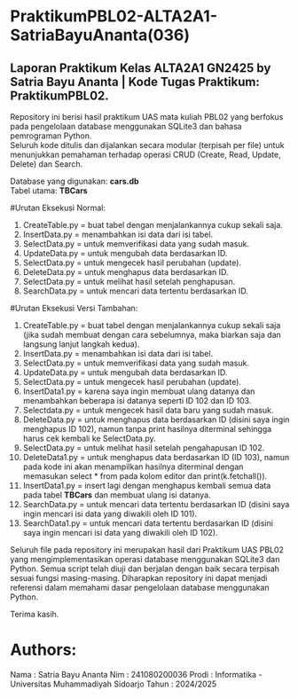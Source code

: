 # PraktikumPBL02-ALTA2A1-SatriaBayuAnanta(036)
Laporan Praktikum Kelas ALTA2A1 GN2425 by Satria Bayu Ananta | Kode Tugas Praktikum: PraktikumPBL02.
-
Repository ini berisi hasil praktikum UAS mata kuliah PBL02 yang berfokus pada pengelolaan database menggunakan SQLite3 dan bahasa pemrograman Python.  
Seluruh kode ditulis dan dijalankan secara modular (terpisah per file) untuk menunjukkan pemahaman terhadap operasi CRUD (Create, Read, Update, Delete) dan Search.

Database yang digunakan: **cars.db**  
Tabel utama: **TBCars**

#Urutan Eksekusi Normal:
1. CreateTable.py = buat tabel dengan menjalankannya cukup sekali saja.
2. InsertData.py = menambahkan isi data dari isi tabel.
3. SelectData.py = untuk memverifikasi data yang sudah masuk.
4. UpdateData.py = untuk mengubah data berdasarkan ID.
5. SelectData.py = untuk mengecek hasil perubahan (update).
6. DeleteData.py = untuk menghapus data berdasarkan ID.
7. SelectData.py = untuk melihat hasil setelah penghapusan.
8. SearchData.py = untuk mencari data tertentu berdasarkan ID.

#Urutan Eksekusi Versi Tambahan:
1. CreateTable.py = buat tabel dengan menjalankannya cukup sekali saja (jika sudah membuat dengan cara sebelumnya, maka biarkan saja dan langsung lanjut langkah kedua).
2. InsertData.py = menambahkan isi data dari isi tabel.
3. SelectData.py = untuk memverifikasi data yang sudah masuk.
4. UpdateData.py = untuk mengubah data berdasarkan ID.
5. SelectData.py = untuk mengecek hasil perubahan (update).
6. InsertData1.py = karena saya ingin membuat ulang datanya dan menambahkan beberapa isi datanya seperti ID 102 dan ID 103.
7. Selectdata.py = untuk mengecek hasil data baru yang sudah masuk.
8. DeleteData.py = untuk menghapus data berdasarkan ID (disini saya ingin menghapus ID 102), namun tanpa print hasilnya diterminal sehingga harus cek kembali ke SelectData.py.
9. SelectData.py = untuk melihat hasil setelah pengahapusan ID 102.
10. DeleteData1.py = untuk menghapus data berdasarkan ID (ID 103), namun pada kode ini akan menampilkan hasilnya diterminal dengan memasukan select * from pada kolom editor dan print(k.fetchall()).
11. InsertData1.py = insert lagi dengan menghapus kembali semua data pada tabel **TBCars** dan membuat ulang isi datanya.
12. SearchData.py = untuk mencari data tertentu berdasarkan ID (disini saya ingin mencari isi data yang diwakili oleh ID 101).
13. SearchData1.py = untuk mencari data tertentu berdasarkan ID (disini saya ingin mencari isi data yang diwakili oleh ID 102).

Seluruh file pada repository ini merupakan hasil dari Praktikum UAS PBL02 yang mengimplementasikan operasi database menggunakan SQLite3 dan Python.
Semua script telah diuji dan berjalan dengan baik secara terpisah sesuai fungsi masing-masing.
Diharapkan repository ini dapat menjadi referensi dalam memahami dasar pengelolaan database menggunakan Python.

Terima kasih.

# Authors:
Nama  : Satria Bayu Ananta
Nim   : 241080200036
Prodi : Informatika - Universitas Muhammadiyah Sidoarjo
Tahun : 2024/2025
